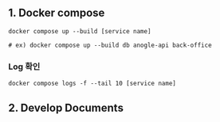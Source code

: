 ## 1. Docker compose

```shell
docker compose up --build [service name]

# ex) docker compose up --build db anogle-api back-office
```

### Log 확인

```shell
docker compose logs -f --tail 10 [service name]
```

## 2. Develop Documents
